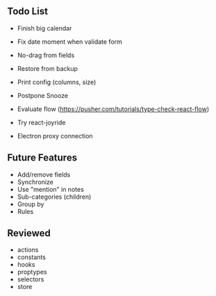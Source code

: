 ## Todo List

* Finish big calendar
* Fix date moment when validate form
* No-drag from fields
* Restore from backup
* Print config (columns, size)

* Postpone Snooze
* Evaluate flow (https://pusher.com/tutorials/type-check-react-flow)
* Try react-joyride
* Electron proxy connection

## Future Features

* Add/remove fields
* Synchronize
* Use "mention" in notes
* Sub-categories (children)
* Group by
* Rules

## Reviewed

* actions
* constants
* hooks
* proptypes
* selectors
* store